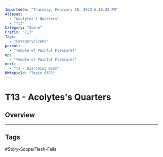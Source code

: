```yaml
---
ImportedOn: "Thursday, February 16, 2023 6:10:23 PM"
Aliases:
  - "Acolytes's Quarters"
  - "T13"
Category: "Scene"
Prefix: "T13"
Tags:
  - "Category/Scene"
parent:
  - "Temple of Painful Pleasures"
up:
  - "Temple of Painful Pleasures"
next:
  - "T3 - Disrobing Room"
RWtopicId: "Topic_6373"
---
```

# T13 - Acolytes's Quarters
## Overview

---
## Tags
#Story-Scope/Flesh-Fails

